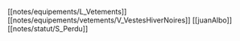[[notes/equipements/L_Vetements]] [[notes/equipements/vetements/V_VestesHiverNoires]] [[juanAlbo]][[notes/statut/S_Perdu]]
